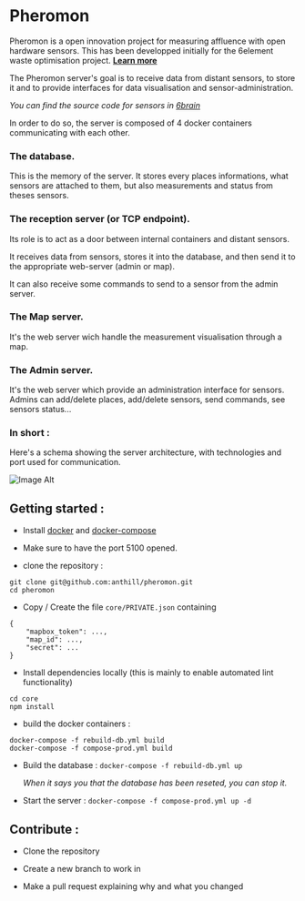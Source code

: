 # Pheromon

Pheromon is a open innovation project for measuring affluence with open hardware sensors. This has been developped initially for the 6element waste optimisation project. **[Learn more](http://ants.builders/pages/6element.html)**


The Pheromon server's goal is to receive data from distant sensors, to store it and to provide interfaces for data visualisation and sensor-administration.

*You can find the source code for sensors in [6brain](https://github.com/anthill/6brain)*

In order to do so, the server is composed of 4 docker containers communicating with each other.

### The database.

This is the memory of the server. It stores every places informations, what sensors are attached to them, but also measurements and status from theses sensors.

### The reception server (or TCP endpoint).

Its role is to act as a door between internal containers and distant sensors.

It receives data from sensors, stores it into the database, and then send it to the appropriate web-server (admin or map).

It can also receive some commands to send to a sensor from the admin server.

### The Map server.

It's the web server wich handle the measurement visualisation through a map.

### The Admin server.

It's the web server which provide an administration interface for sensors. Admins can add/delete places, add/delete sensors, send commands, see sensors status...


### In short :

Here's a schema showing the server architecture, with technologies and port used for communication.

![Image Alt](https://docs.google.com/a/ants.builders/drawings/d/11Lo_nfxXwXgdULOm_AK2A0_dp0pDNQIAllBRFUpYLJ8/edit?usp=sharing)



## Getting started :

* Install [docker](https://docs.docker.com/) and [docker-compose](http://docs.docker.com/compose/install/)

* Make sure to have the port 5100 opened.

* clone the repository :

```
git clone git@github.com:anthill/pheromon.git
cd pheromon
```

* Copy / Create the file `core/PRIVATE.json` containing

```
{
    "mapbox_token": ...,
    "map_id": ...,
    "secret": ...
}
```

* Install dependencies locally (this is mainly to enable automated lint functionality)

````
cd core
npm install
````

* build the docker containers : 

```
docker-compose -f rebuild-db.yml build
docker-compose -f compose-prod.yml build
```

* Build the database : `docker-compose -f rebuild-db.yml up`

	*When it says you that the database has been reseted, you can stop it.*

* Start the server : `docker-compose -f compose-prod.yml up -d`


## Contribute :

* Clone the repository

* Create a new branch to work in

* Make a pull request explaining why and what you changed
